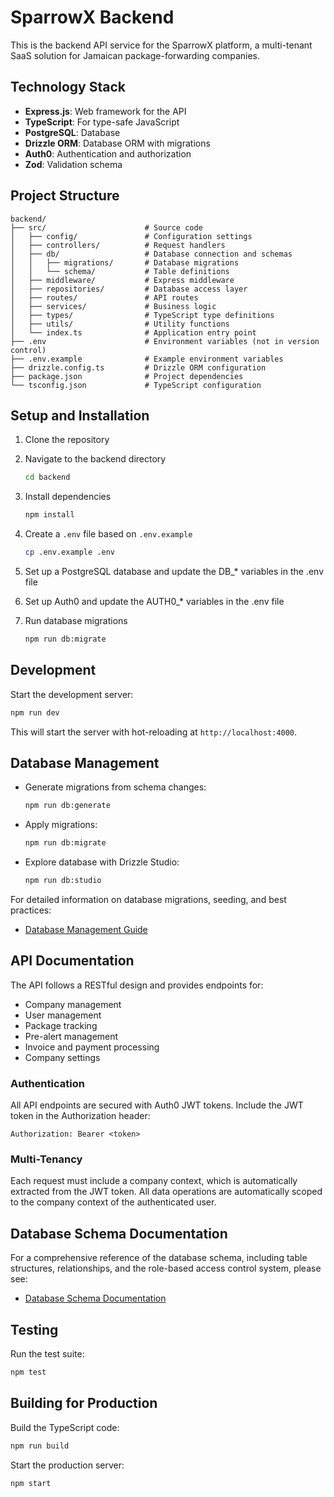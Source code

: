 # SparrowX Backend

This is the backend API service for the SparrowX platform, a multi-tenant SaaS solution for Jamaican package-forwarding companies.

## Technology Stack

- **Express.js**: Web framework for the API
- **TypeScript**: For type-safe JavaScript
- **PostgreSQL**: Database
- **Drizzle ORM**: Database ORM with migrations
- **Auth0**: Authentication and authorization
- **Zod**: Validation schema

## Project Structure

```
backend/
├── src/                      # Source code
│   ├── config/               # Configuration settings
│   ├── controllers/          # Request handlers
│   ├── db/                   # Database connection and schemas
│   │   ├── migrations/       # Database migrations
│   │   └── schema/           # Table definitions
│   ├── middleware/           # Express middleware
│   ├── repositories/         # Database access layer
│   ├── routes/               # API routes
│   ├── services/             # Business logic
│   ├── types/                # TypeScript type definitions
│   ├── utils/                # Utility functions
│   └── index.ts              # Application entry point
├── .env                      # Environment variables (not in version control)
├── .env.example              # Example environment variables
├── drizzle.config.ts         # Drizzle ORM configuration
├── package.json              # Project dependencies
└── tsconfig.json             # TypeScript configuration
```

## Setup and Installation

1. Clone the repository
2. Navigate to the backend directory

   ```bash
   cd backend
   ```

3. Install dependencies

   ```bash
   npm install
   ```

4. Create a `.env` file based on `.env.example`

   ```bash
   cp .env.example .env
   ```

5. Set up a PostgreSQL database and update the DB_* variables in the .env file

6. Set up Auth0 and update the AUTH0_* variables in the .env file

7. Run database migrations

   ```bash
   npm run db:migrate
   ```

## Development

Start the development server:

```bash
npm run dev
```

This will start the server with hot-reloading at `http://localhost:4000`.

## Database Management

- Generate migrations from schema changes:

  ```bash
  npm run db:generate
  ```

- Apply migrations:

  ```bash
  npm run db:migrate
  ```

- Explore database with Drizzle Studio:

  ```bash
  npm run db:studio
  ```

For detailed information on database migrations, seeding, and best practices:

- [Database Management Guide](../docs/DATABASE.md)

## API Documentation

The API follows a RESTful design and provides endpoints for:

- Company management
- User management
- Package tracking
- Pre-alert management
- Invoice and payment processing
- Company settings

### Authentication

All API endpoints are secured with Auth0 JWT tokens. Include the JWT token in the Authorization header:

```
Authorization: Bearer <token>
```

### Multi-Tenancy

Each request must include a company context, which is automatically extracted from the JWT token. All data operations are automatically scoped to the company context of the authenticated user.

## Database Schema Documentation

For a comprehensive reference of the database schema, including table structures, relationships, and the role-based access control system, please see:

- [Database Schema Documentation](./SCHEMA_DOCUMENTATION.md)

## Testing

Run the test suite:

```bash
npm test
```

## Building for Production

Build the TypeScript code:

```bash
npm run build
```

Start the production server:

```bash
npm start
``` 